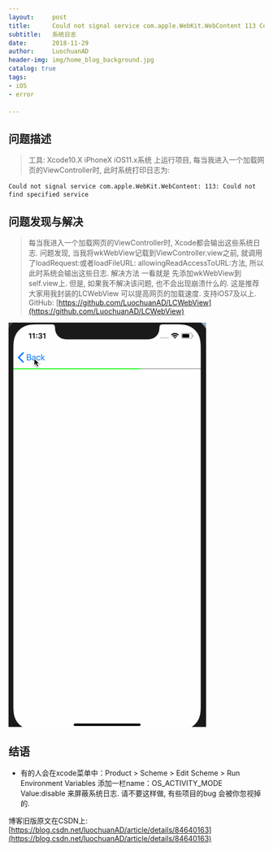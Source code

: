 ```yaml
---
layout:     post
title:      Could not signal service com.apple.WebKit.WebContent 113 Could not find specified service
subtitle:   系统日志
date:       2018-11-29
author:     LuochuanAD
header-img: img/home_blog_background.jpg
catalog: true
tags:
- iOS 
- error

---
```


## 问题描述

>工具: Xcode10.X iPhoneX iOS11.x系统 上运行项目, 每当我进入一个加载网页的ViewController时, 此时系统打印日志为:

```
Could not signal service com.apple.WebKit.WebContent: 113: Could not find specified service

```

## 问题发现与解决


>每当我进入一个加载网页的ViewController时, Xcode都会输出这些系统日志.
问题发现, 当我将wkWebView记载到ViewController.view之前, 就调用了loadRequest:或者loadFileURL: allowingReadAccessToURL:方法, 所以此时系统会输出这些日志.
解决方法 一看就是 先添加wkWebView到 self.view上. 但是, 如果我不解决该问题, 也不会出现崩溃什么的.
这是推荐大家用我封装的LCWebView 可以提高网页的加载速度. 支持iOS7及以上.
GitHub: [https://github.com/LuochuanAD/LCWebView](https://github.com/LuochuanAD/LCWebView)

![](https://raw.githubusercontent.com/LuochuanAD/LCWebView/master/LCWebViewDemo/LCWebView/demo.gif)


## 结语

* 有的人会在xcode菜单中：Product > Scheme > Edit Scheme > Run
Environment Variables 添加一栏name：OS_ACTIVITY_MODE Value:disable 来屏蔽系统日志.
请不要这样做, 有些项目的bug 会被你忽视掉的.

博客旧版原文在CSDN上:[https://blog.csdn.net/luochuanAD/article/details/84640163](https://blog.csdn.net/luochuanAD/article/details/84640163) 




